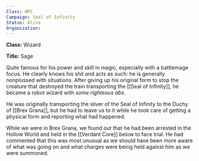```yaml
---
Class: NPC
Campaign: Seal of Infinity
Status: Alive
Organization: 
---
```

**Class:** Wizard

**Title:** Sage

Quite famous for his power and skill in magic, especially with a battlemage focus. He clearly knows his shit and acts as such: he is generally nonplussed with situations. After giving up his original form to stop the creature that destroyed the train transporting the [[Seal of Infinity]], he became a robot wizard with *some righteous abs*.

He was originally transporting the sliver of the Seal of Infinity to the Duchy of [[Brex Grana]], but he had to leave us to it while he took care of getting a physical form and reporting what had happened.

While we were in Brex Grana, we found out that he had been arrested in the Hollow World and held in the [[Verdant Core]] below to face trial. He had commented that this was most unusual as we should have been more aware of what was going on and what charges were being held against him as we were summoned.